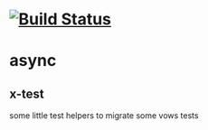 [![Build Status](https://travis-ci.org/x-component/x-test.png?v0.0.5)](https://travis-ci.org/x-component/x-test)
=======================================================================================================


# async

x-test
------

some little test helpers to migrate some vows tests
